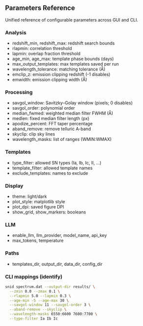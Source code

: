 ## Parameters Reference

Unified reference of configurable parameters across GUI and CLI.

### Analysis
- redshift_min, redshift_max: redshift search bounds
- rlapmin: correlation threshold
- lapmin: overlap fraction threshold
- age_min, age_max: template phase bounds (days)
- max_output_templates: max templates saved per run
- wavelength_tolerance: matching tolerance (Å)
- emclip_z: emission clipping redshift (-1 disables)
- emwidth: emission clipping width (Å)

### Processing
- savgol_window: Savitzky–Golay window (pixels; 0 disables)
- savgol_order: polynomial order
- median_fwmed: weighted median filter FWHM (Å)
- medlen: fixed median filter length (px)
- apodize_percent: FFT taper percentage
- aband_remove: remove telluric A-band
- skyclip: clip sky lines
- wavelength_masks: list of ranges (WMIN:WMAX)

### Templates
- type_filter: allowed SN types (Ia, Ib, Ic, II, …)
- template_filter: allowed template names
- exclude_templates: names to exclude

### Display
- theme: light/dark
- plot_style: matplotlib style
- plot_dpi: saved figure DPI
- show_grid, show_markers: booleans

### LLM
- enable_llm, llm_provider, model_name, api_key
- max_tokens, temperature

### Paths
- templates_dir, output_dir, data_dir, config_dir

### CLI mappings (identify)
```bash
snid spectrum.dat --output-dir results/ \
  --zmin 0.0 --zmax 0.1 \
  --rlapmin 5.0 --lapmin 0.3 \
  --age-min -5 --age-max 30 \
  --savgol-window 11 --savgol-order 3 \
  --aband-remove --skyclip \
  --wavelength-masks 6550:6600 7600:7700 \
  --type-filter Ia Ib Ic
```

